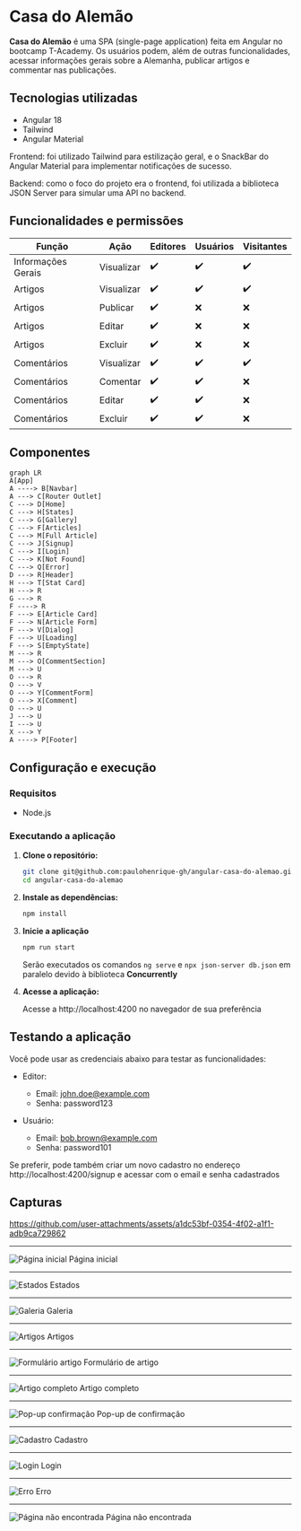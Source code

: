 # Casa do Alemão

**Casa do Alemão** é uma SPA (single-page application) feita em Angular no bootcamp T-Academy. Os usuários podem, além de outras funcionalidades, acessar informações gerais sobre a Alemanha, publicar artigos e commentar nas publicações.

## Tecnologias utilizadas
- Angular 18
- Tailwind
- Angular Material

Frontend: foi utilizado Tailwind para estilização geral, e o SnackBar do Angular Material para implementar notificações de sucesso.

Backend: como o foco do projeto era o frontend, foi utilizada a biblioteca JSON Server para simular uma API no backend.


## Funcionalidades e permissões

| Função       | Ação                | Editores | Usuários | Visitantes |
|--------------|---------------------|----------|----------|------------|
| Informações Gerais | Visualizar    | ✔️       | ✔️       | ✔️         |
| Artigos      | Visualizar          | ✔️       | ✔️       | ✔️         |
| Artigos      | Publicar            | ✔️       | ❌       | ❌         |
| Artigos      | Editar              | ✔️       | ❌       | ❌         |
| Artigos      | Excluir             | ✔️       | ❌       | ❌         |
| Comentários  | Visualizar          | ✔️       | ✔️       | ✔️         |
| Comentários  | Comentar            | ✔️       | ✔️       | ❌         |
| Comentários  | Editar              | ✔️       | ✔️       | ❌         |
| Comentários  | Excluir             | ✔️       | ✔️       | ❌         |


## Componentes

```mermaid
graph LR
A[App]
A ----> B[Navbar]
A ---> C[Router Outlet]
C ---> D[Home]
C ---> H[States]
C ---> G[Gallery]
C ---> F[Articles]
C ---> M[Full Article]
C ---> J[Signup]
C ---> I[Login]
C ---> K[Not Found]
C ---> Q[Error]
D ---> R[Header]
H ---> T[Stat Card]
H ---> R
G ---> R
F ----> R
F ---> E[Article Card]
F ---> N[Article Form]
F ---> V[Dialog]
F ---> U[Loading]
F ---> S[EmptyState]
M ---> R
M ---> O[CommentSection]
M ---> U
O ---> R
O ---> V
O ---> Y[CommentForm]
O ---> X[Comment]
O ---> U
J ---> U
I ---> U
X ---> Y
A ----> P[Footer]
```

## Configuração e execução

### Requisitos

- Node.js

### Executando a aplicação

1. **Clone o repositório:**
    ```bash
    git clone git@github.com:paulohenrique-gh/angular-casa-do-alemao.git
    cd angular-casa-do-alemao
    ```

2. **Instale as dependências:**
    ```bash
    npm install
    ```

3. **Inicie a aplicação**
    ```bash
    npm run start
    ```
    Serão executados os comandos `ng serve` e `npx json-server db.json` em paralelo devido à biblioteca **Concurrently**

5. **Acesse a aplicação:**

    Acesse a http://localhost:4200 no navegador de sua preferência


## Testando a aplicação

Você pode usar as credenciais abaixo para testar as funcionalidades:

- Editor:
    - Email: john.doe@example.com
    - Senha: password123

- Usuário:
    - Email: bob.brown@example.com
    - Senha: password101

Se preferir, pode também criar um novo cadastro no endereço http://localhost:4200/signup e acessar com o email e senha cadastrados

## Capturas

https://github.com/user-attachments/assets/a1dc53bf-0354-4f02-a1f1-adb9ca729862

---

![Página inicial](https://github.com/user-attachments/assets/9aabd4f7-7a7f-4122-a0fe-dbf96914d5e8)
Página inicial

---

![Estados](https://github.com/user-attachments/assets/35af3933-f09c-407f-a32c-c9fda8f26802)
Estados

---

![Galeria](https://github.com/user-attachments/assets/e3972269-9adc-471b-b128-9831630342a2)
Galeria

---

![Artigos](https://github.com/user-attachments/assets/6019c3d7-ff44-4846-a134-f36bb28fee21)
Artigos

---

![Formulário artigo](https://github.com/user-attachments/assets/49a284ff-ea00-43bf-8313-ecea364e0903)
Formulário de artigo

---

![Artigo completo](https://github.com/user-attachments/assets/86fac966-2084-408f-aa1e-457ded93f8ac)
Artigo completo

---

![Pop-up confirmação](https://github.com/user-attachments/assets/88ab3344-d797-4d9c-8aff-071887c8f8f7)
Pop-up de confirmação

---

![Cadastro](https://github.com/user-attachments/assets/c8947a1c-4f07-4d6f-b6bd-35ee9a5b07c4)
Cadastro

---

![Login](https://github.com/user-attachments/assets/ce58e99f-a47d-4b0c-a96d-5217326900e1)
Login

---

![Erro](https://github.com/user-attachments/assets/015c4652-1b07-48bb-83c2-5d78c03c244a)
Erro

---

![Página não encontrada](https://github.com/user-attachments/assets/69bddf07-bc6c-4de9-870f-20508cda80fe)
Página não encontrada




